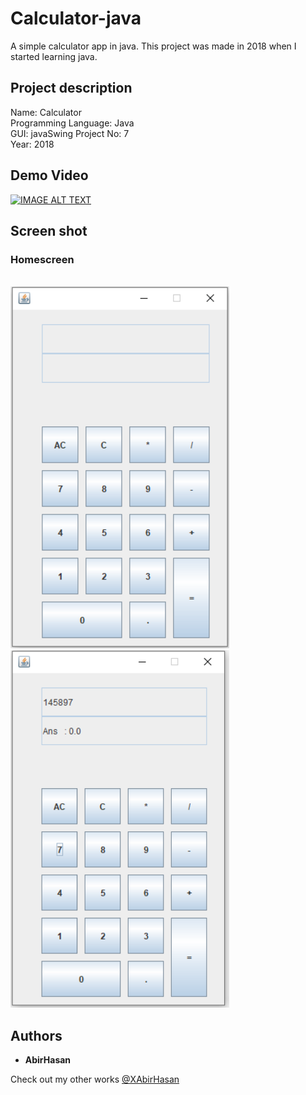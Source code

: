 # Calculator-java
A simple calculator app in java. This project was made in 2018 when I started learning java.


## Project description
Name: Calculator <br>
Programming Language: Java <br>
GUI: javaSwing
Project No: 7 <br>
Year: 2018

## Demo Video
[![IMAGE ALT TEXT](http://img.youtube.com/vi/dIQwkALpu0g/0.jpg)](http://www.youtube.com/watch?v=dIQwkALpu0g "Calculator || java")

## Screen shot
### Homescreen
<br>
<img src="demo/1.png" alt="HomeScreen" width="350"/>

<br>
<img src="demo/2.png" alt="Instruction Page" width="350"/>


## Authors

* **AbirHasan**

Check out my other works [@XAbirHasan](https://github.com/XAbirHasan)
